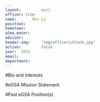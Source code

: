 ```yaml
---
layout:     	post
officer: true
name:      	Rex Lu
position: 	
hometown: 		
alma_mater: 	
advisor: 		
header-img: 	"img/officers/blank.jpg"
active: 		false
year:  2015
email: 			
department: 	
---
```


#Bio and Interests


#eGSA Mission Statement


#Past eGSA Position(s)
